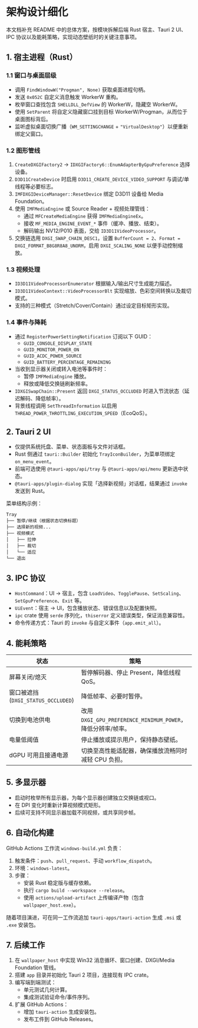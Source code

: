 # 架构设计细化

本文档补充 README 中的总体方案，按模块拆解后端 Rust 宿主、Tauri 2 UI、IPC 协议以及能耗策略，实现动态壁纸时的关键注意事项。

## 1. 宿主进程（Rust）

### 1.1 窗口与桌面层级

- 调用 `FindWindowW("Progman", None)` 获取桌面进程句柄。
- 发送 `0x052C` 自定义消息触发 WorkerW 重构。
- 枚举窗口查找包含 `SHELLDLL_DefView` 的 WorkerW，隐藏空 WorkerW。
- 使用 `SetParent` 将自定义隐藏窗口挂到目标 WorkerW/Progman，从而位于桌面图标背后。
- 监听虚拟桌面切换广播（`WM_SETTINGCHANGE` + `"VirtualDesktop"`）以便重新绑定父窗口。

### 1.2 图形管线

1. `CreateDXGIFactory2` → `IDXGIFactory6::EnumAdapterByGpuPreference` 选择设备。
2. `D3D11CreateDevice` 时启用 `D3D11_CREATE_DEVICE_VIDEO_SUPPORT` 与调试/单线程等必要标志。
3. `IMFDXGIDeviceManager::ResetDevice` 绑定 D3D11 设备给 Media Foundation。
4. 使用 `IMFMediaEngine` 或 Source Reader + 视频处理管线：
   - 通过 `MFCreateMediaEngine` 获得 `IMFMediaEngineEx`。
   - 接收 `MF_MEDIA_ENGINE_EVENT_*` 事件（缓冲、播放、结束）。
   - 解码输出 NV12/P010 表面，交给 `ID3D11VideoProcessor`。
5. 交换链选用 `DXGI_SWAP_CHAIN_DESC1`，设置 `BufferCount = 2`、`Format = DXGI_FORMAT_B8G8R8A8_UNORM`，启用 `DXGI_SCALING_NONE` 以便手动控制缩放。

### 1.3 视频处理

- `ID3D11VideoProcessorEnumerator` 根据输入/输出尺寸生成能力描述。
- `ID3D11VideoContext::VideoProcessorBlt` 实现缩放、色彩空间转换以及裁切模式。
- 支持的三种模式（Stretch/Cover/Contain）通过设定目标矩形实现。

### 1.4 事件与降耗

- 通过 `RegisterPowerSettingNotification` 订阅以下 GUID：
  - `GUID_CONSOLE_DISPLAY_STATE`
  - `GUID_MONITOR_POWER_ON`
  - `GUID_ACDC_POWER_SOURCE`
  - `GUID_BATTERY_PERCENTAGE_REMAINING`
- 当收到显示器关闭或转入电池等事件时：
  - 暂停 `IMFMediaEngine` 播放。
  - 释放或降低交换链刷新频率。
- `IDXGISwapChain::Present` 返回 `DXGI_STATUS_OCCLUDED` 时进入节流状态（延迟解码、降低帧率）。
- 背景线程调用 `SetThreadInformation` 以启用 `THREAD_POWER_THROTTLING_EXECUTION_SPEED`（EcoQoS）。

## 2. Tauri 2 UI

- 仅提供系统托盘、菜单、状态面板与文件对话框。
- Rust 侧通过 `tauri::Builder` 初始化 `TrayIconBuilder`，为菜单项绑定 `on_menu_event`。
- 前端可选使用 `@tauri-apps/api/tray` 与 `@tauri-apps/api/menu` 更新选中状态。
- `@tauri-apps/plugin-dialog` 实现「选择新视频」对话框，结果通过 `invoke` 发送到 Rust。

菜单结构示例：

```
Tray
├── 暂停/继续（根据状态切换标题）
├── 选择新的视频...
├── 视频模式
│   ├── 拉伸
│   ├── 裁切
│   └── 适应
└── 退出
```

## 3. IPC 协议

- `HostCommand`：UI → 宿主，包含 `LoadVideo`、`TogglePause`、`SetScaling`、`SetGpuPreference`、`Exit` 等。
- `UiEvent`：宿主 → UI，包含播放状态、错误信息以及配置快照。
- `ipc` crate 使用 `serde` 序列化，`thiserror` 定义错误类型，保证消息兼容性。
- 命令传递方式：Tauri 的 `invoke` 与自定义事件（`app.emit_all`）。

## 4. 能耗策略

| 状态                     | 策略                                                         |
|--------------------------|--------------------------------------------------------------|
| 屏幕关闭/熄灭            | 暂停解码器、停止 Present，降低线程 QoS。                    |
| 窗口被遮挡 (`DXGI_STATUS_OCCLUDED`) | 降低帧率、必要时暂停。                                     |
| 切换到电池供电           | 改用 `DXGI_GPU_PREFERENCE_MINIMUM_POWER`，降低分辨率/帧率。 |
| 电量低阈值               | 停止播放或提示用户，保持静态壁纸。                          |
| dGPU 可用且接通电源      | 切换至高性能适配器，确保播放流畅同时减轻 CPU 负担。       |

## 5. 多显示器

- 启动时枚举所有显示器，为每个显示器创建独立交换链或视口。
- 在 DPI 变化时重新计算视频模式矩形。
- 后续可支持不同显示器加载不同视频，或共享同步帧。

## 6. 自动化构建

GitHub Actions 工作流 `windows-build.yml` 负责：

1. 触发条件：`push`、`pull_request`、手动 `workflow_dispatch`。
2. 环境：`windows-latest`。
3. 步骤：
   - 安装 Rust 稳定版与缓存依赖。
   - 执行 `cargo build --workspace --release`。
   - 使用 `actions/upload-artifact` 上传编译产物（包含 `wallpaper_host.exe`）。

随着项目演进，可在同一工作流追加 `tauri-apps/tauri-action` 生成 `.msi` 或 `.exe` 安装包。

## 7. 后续工作

1. 在 `wallpaper_host` 中实现 Win32 消息循环、窗口创建、DXGI/Media Foundation 管线。
2. 搭建 `app` 目录并初始化 Tauri 2 项目，连接现有 IPC crate。
3. 编写端到端测试：
   - 单元测试几何计算。
   - 集成测试验证命令/事件序列。
4. 扩展 GitHub Actions：
   - 增加 `tauri-action` 生成安装包。
   - 发布工件到 GitHub Releases。

